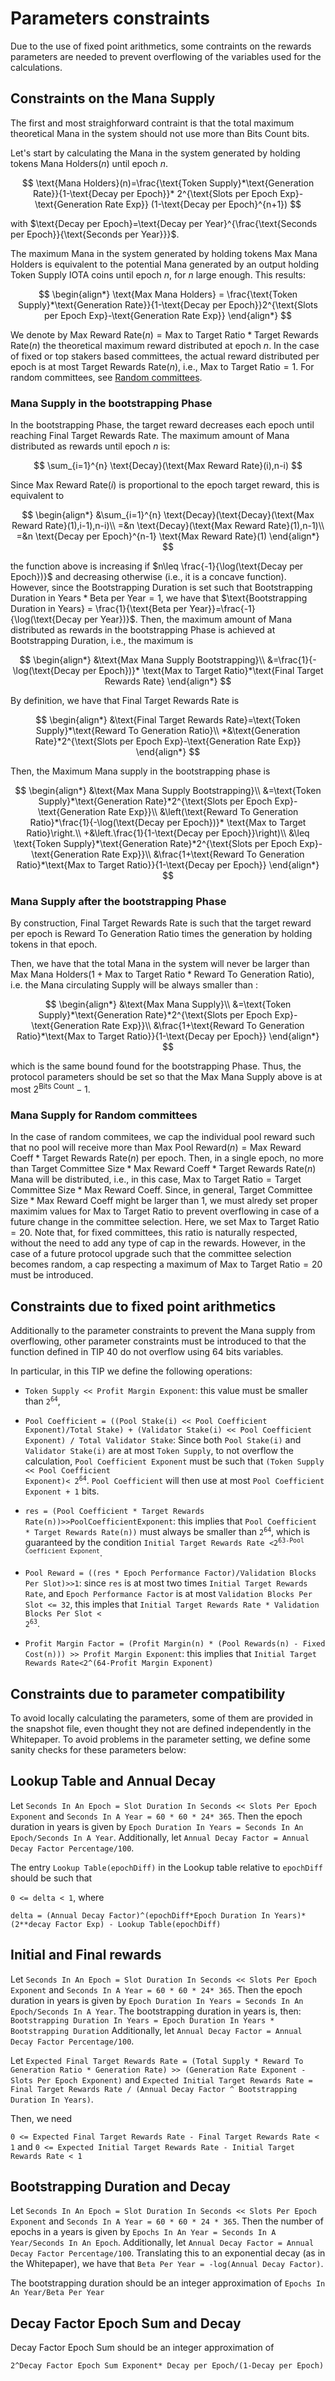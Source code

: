 # Parameters constraints

Due to the use of fixed point arithmetics, some contraints on the rewards parameters are needed to prevent overflowing of the variables used for the calculations.

## Constraints on the Mana Supply

The first and most straighforward contraint is that the total maximum theoretical Mana in the system should not use more than $\text{Bits Count}$ bits.

Let's start by calculating the Mana in the system generated by holding tokens $\text{Mana Holders}(n)$ until epoch $n$.

$$
\text{Mana Holders}(n)=\frac{\text{Token Supply}*\text{Generation Rate}}{1-\text{Decay per Epoch}}* 2^{\text{Slots per Epoch Exp}-\text{Generation Rate Exp}} (1-\text{Decay per Epoch}^{n+1})
$$

with $\text{Decay per Epoch}=\text{Decay per Year}^{\frac{\text{Seconds per Epoch}}{\text{Seconds per Year}}}$.

The maximum Mana in the system generated by holding tokens $\text{Max Mana Holders}$ is equivalent to the potential Mana generated by an output holding $\text{Token Supply}$ IOTA coins until epoch $n$, for $n$ large enough. This results:

$$
\begin{align*}
\text{Max Mana Holders} = \frac{\text{Token Supply}*\text{Generation Rate}}{1-\text{Decay per Epoch}}2^{\text{Slots per Epoch Exp}-\text{Generation Rate Exp}}
\end{align*}
$$

We denote by $\text{Max Reward Rate}(n) = \text{Max to Target Ratio} * \text{Target Rewards Rate}(n)$ the theoretical maximum reward distributed at epoch $n$.
In the case of fixed or top stakers based committees, the actual reward distributed per epoch is at most $\text{Target Rewards Rate}(n)$, i.e., $\text{Max to Target Ratio} = 1$.
For random committees, see [Random committees](#random-committees).

### Mana Supply in the bootstrapping Phase

In the bootstrapping Phase, the target reward decreases each epoch until reaching $\text{Final Target Rewards Rate}$.
The maximum amount of Mana distributed as rewards until epoch $n$ is:

$$
\sum_{i=1}^{n} \text{Decay}(\text{Max Reward Rate}(i),n-i)
$$

Since $\text{Max Reward Rate}(i)$ is proportional to the epoch target reward, this is equivalent to

$$
\begin{align*}
&\sum_{i=1}^{n} \text{Decay}(\text{Decay}(\text{Max Reward Rate}(1),i-1),n-i)\\
=&n \text{Decay}(\text{Max Reward Rate}(1),n-1)\\
=&n \text{Decay per Epoch}^{n-1}  \text{Max Reward Rate}(1)
\end{align*}
$$

<!---
the function above is increasing if $m\leq \frac{-1}{\log(\text{Decay per Epoch})}$ and decreasing otherwise (i.e., it is a concave function). However, since the `Bootstrapping Duration` is set such that $\text{Bootstrapping Duration in Years}*\text{Decay per Year}=1$, we have that $\text{Bootstrapping Duration in Years} = \frac{1}{\text{Decay per Year}}<\frac{-1}{\log(\text{Decay per Year})}$, whenever $\text{Decay per year}>0.57$. Then, the maximum amount of Mana distributed as rewards in the bootstrapping Phase is achieved at `Bootstrapping Duration`, i.e., the maximum is

$$
\begin{align*}
\frac{\text{Epochs per year}}{\text{Decay per Year}} \text{Max to Target Ratio}*\text{Final Target Rewards Rate}
\end{align*}
$$
-->

the function above is increasing if $n\leq \frac{-1}{\log(\text{Decay per Epoch})}$ and decreasing otherwise (i.e., it is a concave function). However, since the $\text{Bootstrapping Duration}$ is set such that $\text{Bootstrapping Duration in Years}*\text{Beta per Year}=1$, we have that $\text{Bootstrapping Duration in Years} = \frac{1}{\text{Beta per Year}}=\frac{-1}{\log(\text{Decay per Year})}$. Then, the maximum amount of Mana distributed as rewards in the bootstrapping Phase is achieved at $\text{Bootstrapping Duration}$, i.e., the maximum is

$$
\begin{align*}
&\text{Max Mana Supply Bootstrapping}\\
&=\frac{1}{-\log(\text{Decay per Epoch})}* \text{Max to Target Ratio}*\text{Final Target Rewards Rate}
\end{align*}
$$

By definition, we have that $\text{Final Target Rewards Rate}$ is

$$
\begin{align*}
&\text{Final Target Rewards Rate}=\text{Token Supply}*\text{Reward To Generation Ratio}\\
*&\text{Generation Rate}*2^{\text{Slots per Epoch Exp}-\text{Generation Rate Exp}}
\end{align*}
$$

Then, the Maximum Mana supply in the bootstrapping phase is

<!---
$$
\begin{align*}
&\text{Token Supply}*\text{Generation Rate}*2^{\text{Slots per Epoch Exp}-\text{Generation Rate Exp}}\\
&*\left(\text{Reward To Generation Ratio}\right.\\
&*\frac{\text{Epochs per year}}{\text{Decay per Year}} \text{Max to Target Ratio}\\
+&\left.\frac{1}{1-\text{Decay per Epoch}}\right)\\
&\leq \text{Token Supply}*\text{Generation Rate}*2^{\text{Slots per Epoch Exp}-\text{Generation Rate Exp}}\\
&\frac{1+\text{Reward To Generation Ratio}*\text{Max to Target Ratio}}{1-\text{Decay per Epoch}}
\end{align*}
$$
-->

$$
\begin{align*}
&\text{Max Mana Supply Bootstrapping}\\
&=\text{Token Supply}*\text{Generation Rate}*2^{\text{Slots per Epoch Exp}-\text{Generation Rate Exp}}\\
&\left(\text{Reward To Generation Ratio}*\frac{1}{-\log(\text{Decay per Epoch})}* \text{Max to Target Ratio}\right.\\
+&\left.\frac{1}{1-\text{Decay per Epoch}}\right)\\
&\leq \text{Token Supply}*\text{Generation Rate}*2^{\text{Slots per Epoch Exp}-\text{Generation Rate Exp}}\\
&\frac{1+\text{Reward To Generation Ratio}*\text{Max to Target Ratio}}{1-\text{Decay per Epoch}}
\end{align*}
$$

### Mana Supply after the bootstrapping Phase

By construction, $\text{Final Target Rewards Rate}$ is such that the target reward per epoch is $\text{Reward To Generation Ratio}$ times the generation by holding tokens in that epoch.

Then, we have that the total Mana in the system will never be larger than $\text{Max Mana Holders} (1 + \text{Max to Target Ratio} * \text{Reward To Generation Ratio})$, i.e. the Mana circulating Supply will be always smaller than :

$$
\begin{align*}
&\text{Max Mana Supply}\\
&=\text{Token Supply}*\text{Generation Rate}*2^{\text{Slots per Epoch Exp}-\text{Generation Rate Exp}}\\
&\frac{1+\text{Reward To Generation Ratio}*\text{Max to Target Ratio}}{1-\text{Decay per Epoch}}
\end{align*}
$$

which is the same bound found for the bootstrapping Phase.
Thus, the protocol parameters should be set so that the $\text{Max Mana Supply}$ above is at most $2^{\text{Bits Count}}-1$.

### Mana Supply for Random committees

In the case of random commitees, we cap the individual pool reward such that no pool will receive more than $\text{Max Pool Reward}(n) = \text{Max Reward Coeff} * \text{Target Rewards Rate}(n)$ per epoch.
Then, in a single epoch, no more than $\text{Target Committee Size} * \text{Max Reward Coeff} * \text{Target Rewards Rate}(n)$ Mana will be distributed, i.e., in this case, $\text{Max to Target Ratio} = \text{Target Committee Size} * \text{Max Reward Coeff}$.
Since, in general, $\text{Target Committee Size} * \text{Max Reward Coeff}$ might be larger than 1, we must alredy set proper maximim values for $\text{Max to Target Ratio}$ to prevent overflowing in case of a future change in the committee selection.
Here, we set $\text{Max to Target Ratio}=20$.
Note that, for fixed committees, this ratio is naturally respected, without the need to add any type of cap in the rewards.
However, in the case of a future protocol upgrade such that the committee selection becomes random, a cap respecting a maximum of $\text{Max to Target Ratio}=20$ must be introduced.

## Constraints due to fixed point arithmetics

Additionally to the parameter constraints to prevent the Mana supply from overflowing, other parameter constraints must be introduced to that the function defined in TIP 40 do not overflow using 64 bits variables.

In particular, in this TIP we define the following operations:
- `Token Supply << Profit Margin Exponent`: this value must be smaller than <code>2<sup>64</sup></code>, 
- `Pool Coefficient = ((Pool Stake(i) << Pool Coefficient Exponent)/Total Stake) + (Validator Stake(i) << Pool Coefficient Exponent) / Total Validator Stake`:
Since both `Pool Stake(i)` and `Validator Stake(i)` are at most `Token Supply`, to not overflow the calculation, `Pool Coefficient Exponent` must be such that <code>(Token Supply << Pool Coefficient Exponent)< 2<sup>64</sup></code>.
`Pool Coefficient` will then use at most `Pool Coefficient Exponent + 1` bits.
- `res = (Pool Coefficient * Target Rewards Rate(n))>>PoolCoefficientExponent`: this implies that `Pool Coefficient * Target Rewards Rate(n))` must always be smaller than <code>2<sup>64</sup></code>, which is guaranteed by the condition <code>Initial Target Rewards Rate <2<sup>63-Pool Coefficient Exponent</sup></code>.
- `Pool Reward = ((res * Epoch Performance Factor)/Validation Blocks Per Slot)>>1`: since `res` is at most two times `Initial Target Rewards Rate`, and `Epoch Performance Factor` is at most `Validation Blocks Per Slot <= 32`, this imples that <code>Initial Target Rewards Rate * Validation Blocks Per Slot < 2<sup>63</sup></code>.

- `Profit Margin Factor = (Profit Margin(n) * (Pool Rewards(n) - Fixed Cost(n))) >> Profit Margin Exponent`: this implies that `Initial Target Rewards Rate<2^(64-Profit Margin Exponent) `

## Constraints due to parameter compatibility

To avoid locally calculating the parameters, some of them are provided in the snapshot file, even thought they not are defined independently in the Whitepaper.
To avoid problems in the parameter setting, we define some sanity checks for these parameters below:

## Lookup Table and Annual Decay

Let `Seconds In An Epoch = Slot Duration In Seconds << Slots Per Epoch Exponent` and `Seconds In A Year = 60 * 60 * 24* 365`.
Then the epoch duration in years is given by `Epoch Duration In Years = Seconds In An Epoch/Seconds In A Year`.
Additionally, let `Annual Decay Factor = Annual Decay Factor Percentage/100`.

The entry `Lookup Table(epochDiff)` in the Lookup table relative to `epochDiff` should be such that

`0 <= delta < 1`, where

`delta = (Annual Decay Factor)^(epochDiff*Epoch Duration In Years)*(2**decay Factor Exp) - Lookup Table(epochDiff)`

## Initial and Final rewards

Let `Seconds In An Epoch = Slot Duration In Seconds << Slots Per Epoch Exponent` and `Seconds In A Year = 60 * 60 * 24* 365`.
Then the epoch duration in years is given by `Epoch Duration In Years = Seconds In An Epoch/Seconds In A Year`.
The bootstrapping duration in years is, then:
`Bootstrapping Duration In Years = Epoch Duration In Years * Bootstrapping Duration`
Additionally, let `Annual Decay Factor = Annual Decay Factor Percentage/100`.

Let `Expected Final Target Rewards Rate = (Total Supply * Reward To Generation Ratio * Generation Rate) >> (Generation Rate Exponent - Slots Per Epoch Exponent)` and `Expected Initial Target Rewards Rate = Final Target Rewards Rate / (Annual Decay Factor ^ Bootstrapping Duration In Years)`.

Then, we need

`0 <= Expected Final Target Rewards Rate - Final Target Rewards Rate < 1`
and 
`0 <= Expected Initial Target Rewards Rate - Initial Target Rewards Rate < 1`

## Bootstrapping Duration and Decay

Let `Seconds In An Epoch = Slot Duration In Seconds << Slots Per Epoch Exponent` and `Seconds In A Year = 60 * 60 * 24 * 365`.
Then the number of epochs in a years is given by `Epochs In An Year = Seconds In A Year/Seconds In An Epoch`.
Additionally, let `Annual Decay Factor = Annual Decay Factor Percentage/100`.
Translating this to an exponential decay (as in the Whitepaper), we have that `Beta Per Year = -log(Annual Decay Factor)`.

The bootstrapping duration should be an integer approximation of `Epochs In An Year/Beta Per Year`

## Decay Factor Epoch Sum and Decay

Decay Factor Epoch Sum should be an integer approximation of

`2^Decay Factor Epoch Sum Exponent* Decay per Epoch/(1-Decay per Epoch)`
